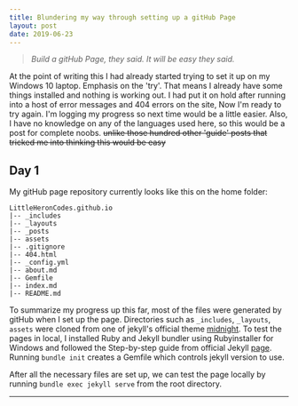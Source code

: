 ```yaml
---
title: Blundering my way through setting up a gitHub Page
layout: post
date: 2019-06-23
---
```


> *Build a gitHub Page, they said. It will be easy they said.*

At the point of writing this I had already started trying to set it up on my Windows 10 laptop. Emphasis on the 'try'. That means I already have some things installed and nothing is working out. I had put it on hold after running into a host of error messages and 404 errors on the site, Now I'm ready to try again. I'm logging my progress so next time would be a little easier. Also, I have no knowledge on any of the languages used here, so this would be a post for complete noobs. ~~unlike those hundred other 'guide' posts that tricked me into thinking this would be easy~~

## Day 1

My gitHub page repository currently looks like this on the home folder:

```
LittleHeronCodes.github.io
|-- _includes
|-- _layouts
|-- _posts
|-- assets
|-- .gitignore
|-- 404.html
|-- _config.yml
|-- about.md
|-- Gemfile
|-- index.md
|-- README.md
```

To summarize my progress up this far, most of the files were generated by gitHub when I set up the page. Directories such as `_includes`, `_layouts`, `assets` were cloned from one of jekyll's official theme [midnight](https://github.com/pages-themes/midnight). To test the pages in local, I installed Ruby and Jekyll bundler using Rubyinstaller for Windows and followed the Step-by-step guide from official Jekyll [page](https://jekyllrb.com/docs/step-by-step/01-setup/). Running `bundle init` creates a Gemfile which controls jekyll version to use.

After all the necessary files are set up, we can test the page locally by running `bundle exec jekyll serve` from the root directory.

---


